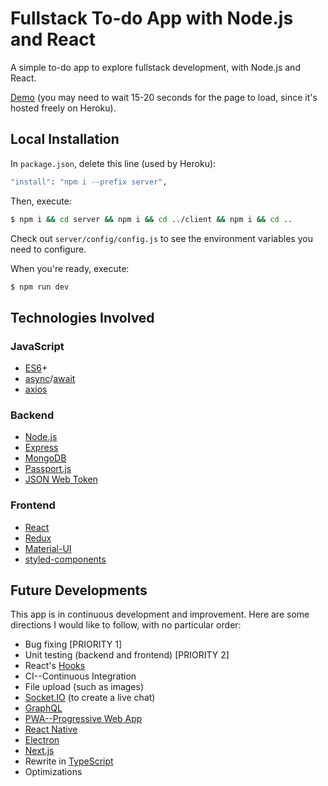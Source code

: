 # Fullstack To-do App with Node.js and React

A simple to-do app to explore fullstack development, with Node.js and React.

[Demo](https://alaneparisot-todo-nodejs-react.herokuapp.com) (you may need to wait 15-20 seconds for the page to load, since it's hosted freely on Heroku).

## Local Installation

In `package.json`, delete this line (used by Heroku):
```bash
"install": "npm i --prefix server",
```

Then, execute:
```bash
$ npm i && cd server && npm i && cd ../client && npm i && cd ..
```

Check out `server/config/config.js` to see the environment variables you need to configure.

When you're ready, execute:
```bash
$ npm run dev
```

## Technologies Involved

### JavaScript

* [ES6](https://www.ecma-international.org/ecma-262/6.0/)+
* [async](https://developer.mozilla.org/en-US/docs/Web/JavaScript/Reference/Statements/async_function)/[await](https://developer.mozilla.org/en-US/docs/Web/JavaScript/Reference/Operators/await)
* [axios](https://github.com/axios/axios)

### Backend

* [Node.js](https://nodejs.org/)
* [Express](https://expressjs.com/)
* [MongoDB](https://www.mongodb.com/)
* [Passport.js](http://www.passportjs.org/)
* [JSON Web Token](https://jwt.io/)

### Frontend

* [React](https://reactjs.org/)
* [Redux](https://redux.js.org/)
* [Material-UI](https://material-ui.com/)
* [styled-components](https://www.styled-components.com/)

## Future Developments

This app is in continuous development and improvement. Here are some directions I would like to follow, with no particular order:

* Bug fixing [PRIORITY 1]
* Unit testing (backend and frontend) [PRIORITY 2]
* React's [Hooks](https://reactjs.org/docs/hooks-intro.html)
* CI--Continuous Integration
* File upload (such as images)
* [Socket.IO](https://socket.io/) (to create a live chat)
* [GraphQL](https://graphql.org/)
* [PWA--Progressive Web App](https://developer.mozilla.org/en-US/docs/Web/Apps/Progressive)
* [React Native](https://facebook.github.io/react-native/)
* [Electron](https://electronjs.org/)
* [Next.js](https://nextjs.org/)
* Rewrite in [TypeScript](https://www.typescriptlang.org/)
* Optimizations